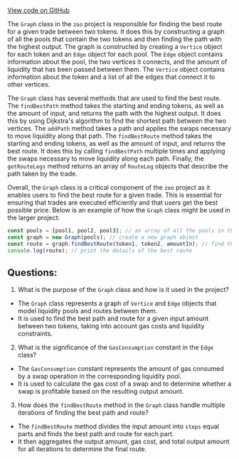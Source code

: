 [View code on GitHub](zoo-labs/zoo/blob/master/zdk/research/MultiRouting/src/MultiRouter3.ts)

The `Graph` class in the `zoo` project is responsible for finding the best route for a given trade between two tokens. It does this by constructing a graph of all the pools that contain the two tokens and then finding the path with the highest output. The graph is constructed by creating a `Vertice` object for each token and an `Edge` object for each pool. The `Edge` object contains information about the pool, the two vertices it connects, and the amount of liquidity that has been passed between them. The `Vertice` object contains information about the token and a list of all the edges that connect it to other vertices.

The `Graph` class has several methods that are used to find the best route. The `findBestPath` method takes the starting and ending tokens, as well as the amount of input, and returns the path with the highest output. It does this by using Dijkstra's algorithm to find the shortest path between the two vertices. The `addPath` method takes a path and applies the swaps necessary to move liquidity along that path. The `findBestRoute` method takes the starting and ending tokens, as well as the amount of input, and returns the best route. It does this by calling `findBestPath` multiple times and applying the swaps necessary to move liquidity along each path. Finally, the `getRouteLegs` method returns an array of `RouteLeg` objects that describe the path taken by the trade.

Overall, the `Graph` class is a critical component of the `zoo` project as it enables users to find the best route for a given trade. This is essential for ensuring that trades are executed efficiently and that users get the best possible price. Below is an example of how the `Graph` class might be used in the larger project:

```javascript
const pools = [pool1, pool2, pool3]; // an array of all the pools in the system
const graph = new Graph(pools); // create a new graph object
const route = graph.findBestRoute(token1, token2, amountIn); // find the best route for a trade between token1 and token2
console.log(route); // print the details of the best route
```
## Questions: 
 1. What is the purpose of the `Graph` class and how is it used in the project?
- The `Graph` class represents a graph of `Vertice` and `Edge` objects that model liquidity pools and routes between them.
- It is used to find the best path and route for a given input amount between two tokens, taking into account gas costs and liquidity constraints.

2. What is the significance of the `GasConsumption` constant in the `Edge` class?
- The `GasConsumption` constant represents the amount of gas consumed by a swap operation in the corresponding liquidity pool.
- It is used to calculate the gas cost of a swap and to determine whether a swap is profitable based on the resulting output amount.

3. How does the `findBestRoute` method in the `Graph` class handle multiple iterations of finding the best path and route?
- The `findBestRoute` method divides the input amount into `steps` equal parts and finds the best path and route for each part.
- It then aggregates the output amount, gas cost, and total output amount for all iterations to determine the final route.